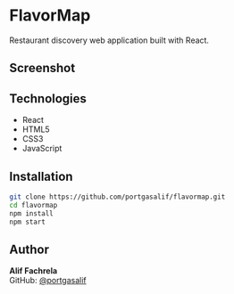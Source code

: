 # FlavorMap

Restaurant discovery web application built with React.

## Screenshot

<!-- ![FlavorMap Preview](screenshot.png) -->

## Technologies

- React
- HTML5
- CSS3
- JavaScript

## Installation

```bash
git clone https://github.com/portgasalif/flavormap.git
cd flavormap
npm install
npm start
```

## Author

**Alif Fachrela**  
GitHub: [@portgasalif](https://github.com/portgasalif)

